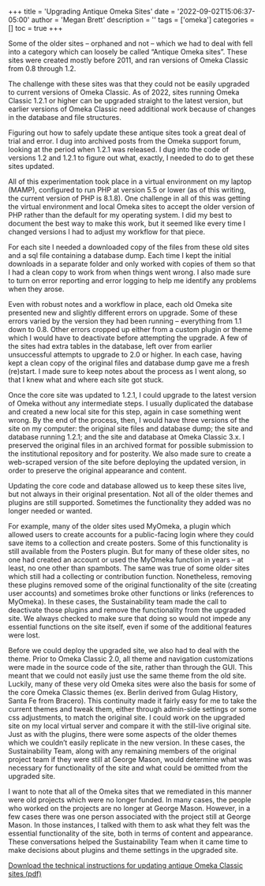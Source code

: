 +++
title = 'Upgrading Antique Omeka Sites'
date = '2022-09-02T15:06:37-05:00'
author = 'Megan Brett'
description = ''
tags = ['omeka']
categories = []
toc = true
+++

Some of the older sites – orphaned and not – which we had to deal with fell into a category which can loosely be called “Antique Omeka sites”. These sites were created mostly before 2011, and ran versions of Omeka Classic from 0.8 through 1.2.

The challenge with these sites was that they could not be easily upgraded to current versions of Omeka Classic. As of 2022, sites running Omeka Classic 1.2.1 or higher can be upgraded straight to the latest version, but earlier versions of Omeka Classic need additional work because of changes in the database and file structures.

Figuring out how to safely update these antique sites took a great deal of trial and error. I dug into archived posts from the Omeka support forum, looking at the period when 1.2.1 was released. I dug into the code of versions 1.2 and 1.2.1 to figure out what, exactly, I needed to do to get these sites updated.

All of this experimentation took place in a virtual environment on my laptop (MAMP), configured to run PHP at version 5.5 or lower (as of this writing, the current version of PHP is 8.1.8). One challenge in all of this was getting the virtual environment and local Omeka sites to accept the older version of PHP rather than the default for my operating system. I did my best to document the best way to make this work, but it seemed like every time I changed versions I had to adjust my workflow for that piece.

For each site I needed a downloaded copy of the files from these old sites and a sql file containing a database dump. Each time I kept the initial downloads in a separate folder and only worked with copies of them so that I had a clean copy to work from when things went wrong. I also made sure to turn on error reporting and error logging to help me identify any problems when they arose.

Even with robust notes and a workflow in place, each old Omeka site presented new and slightly different errors on upgrade. Some of these errors varied by the version they had been running – everything from 1.1 down to 0.8. Other errors cropped up either from a custom plugin or theme which I would have to deactivate before attempting the upgrade. A few of the sites had extra tables in the database, left over from earlier unsuccessful attempts to upgrade to 2.0 or higher. In each case, having kept a clean copy of the original files and database dump gave me a fresh (re)start. I made sure to keep notes about the process as I went along, so that I knew what and where each site got stuck.

Once the core site was updated to 1.2.1, I could upgrade to the latest version of Omeka without any intermediate steps. I usually duplicated the database and created a new local site for this step, again in case something went wrong. By the end of the process, then, I would have three versions of the site on my computer: the original site files and database dump; the site and database running 1.2.1; and the site and database at Omeka Classic 3.x. I preserved the original files in an archived format for possible submission to the institutional repository and for posterity. We also made sure to create a web-scraped version of the site before deploying the updated version, in order to preserve the original appearance and content.

Updating the core code and database allowed us to keep these sites live, but not always in their original presentation. Not all of the older themes and plugins are still supported. Sometimes the functionality they added was no longer needed or wanted.

For example, many of the older sites used MyOmeka, a plugin which allowed users to create accounts for a public-facing login where they could save items to a collection and create posters. Some of this functionality is still available from the Posters plugin. But for many of these older sites, no one had created an account or used the MyOmeka function in years – at least, no one other than spambots. The same was true of some older sites which still had a collecting or contribution function. Nonetheless, removing these plugins removed some of the original functionality of the site (creating user accounts) and sometimes broke other functions or links (references to MyOmeka). In these cases, the Sustainability team made the call to deactivate those plugins and remove the functionality from the upgraded site. We always checked to make sure that doing so would not impede any essential functions on the site itself, even if some of the additional features were lost.

Before we could deploy the upgraded site, we also had to deal with the theme. Prior to Omeka Classic 2.0, all theme and navigation customizations were made in the source code of the site, rather than through the GUI. This meant that we could not easily just use the same theme from the old site. Luckily, many of these very old Omeka sites were also the basis for some of the core Omeka Classic themes (ex. Berlin derived from Gulag History, Santa Fe from Bracero). This continuity made it fairly easy for me to take the current themes and tweak them, either through admin-side settings or some css adjustments, to match the original site. I could work on the upgraded site on my local virtual server and compare it with the still-live original site. Just as with the plugins, there were some aspects of the older themes which we couldn’t easily replicate in the new version. In these cases, the Sustainability Team, along with any remaining members of the original project team if they were still at George Mason, would determine what was necessary for functionality of the site and what could be omitted from the upgraded site.

I want to note that all of the Omeka sites that we remediated in this manner were old projects which were no longer funded. In many cases, the people who worked on the projects are no longer at George Mason. However, in a few cases there was one person associated with the project still at George Mason. In those instances, I talked with them to ask what they felt was the essential functionality of the site, both in terms of content and appearance. These conversations helped the Sustainability Team when it came time to make decisions about plugins and theme settings in the upgraded site.

[Download the technical instructions for updating antique Omeka Classic sites (pdf)](/files/HowToUpgradeAntiqueOmekaClassic.pdf)
